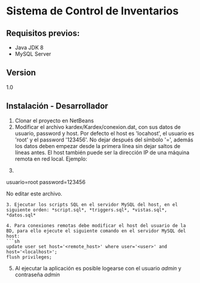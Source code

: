 # Sistema de Control de Inventarios

## Requisitos previos:
 - Java JDK 8
 - MySQL Server

## Version
1.0

## Instalación - Desarrollador
1. Clonar el proyecto en NetBeans
2. Modificar el archivo  kardex/Kardex/conexion.dat, con sus datos de usuario, password y host. Por defecto el host es 'locahost', el usuario es 'root' y el password '123456'. No dejar después del símbolo '=', además los datos deben empezar desde la primera línea sin dejar saltos de líneas antes. El host también puede ser la dirección IP de una máquina remota en red local. Ejemplo:
3. ```sh host=localhost
usuario=root
password=123456

No editar este archivo.
```
3. Ejecutar los scripts SQL en el servidor MySQL del host, en el siguiente orden: *script.sql*, *triggers.sql*, *vistas.sql*, *datos.sql*

4. Para conexiones remotas debe modificar el host del usuario de la BD, para ello ejecute el siguiente comando en el servidor MySQL del host:
```sh
update user set host='<remote_host>' where user='<user>' and host='<localhost>';
flush privileges;
```
5. Al ejecutar la aplicación es posible logearse con el usuario *admin* y contraseña *admin*
